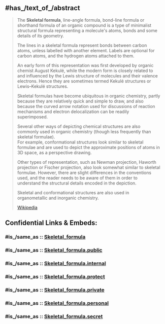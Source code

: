 ﻿---
aliases:
- "Skeletal formula"
- "line-angle formula"
- "bond-line formula"
- "shorthand formula"
---

## #has_/text_of_/abstract 

> The **Skeletal formula**, line-angle formula, bond-line formula 
> or shorthand formula of an organic compound is a type of minimalist structural formula 
> representing a molecule's atoms, bonds and some details of its geometry. 
> 
> The lines in a skeletal formula represent bonds between carbon atoms, 
> unless  labelled with another element. 
> Labels are optional for carbon atoms, and the hydrogen atoms attached to them.
>
> An early form of this representation was first developed by organic chemist August Kekulé, 
> while the modern form is closely related to and influenced by the 
> Lewis structure of molecules and their valence electrons. 
> Hence they are sometimes termed Kekulé structures or Lewis–Kekulé structures.  
> 
> Skeletal formulas have become ubiquitous in organic chemistry, 
> partly because they are relatively quick and simple to draw, 
> and also because the curved arrow notation used for discussions of reaction mechanisms 
> and electron delocalization can be readily superimposed.  
>
> Several other ways of depicting chemical structures are also commonly used in organic chemistry 
> (though less frequently than skeletal formulae).  
> For example, conformational structures look similar to skeletal formulae 
> and are used to depict the approximate positions of atoms in 3D space, as a perspective drawing.  
> 
> Other types of representation, such as Newman projection, Haworth projection 
> or Fischer projection, also look somewhat similar to skeletal formulae. 
> However, there are slight differences in the conventions used, and the reader 
> needs to be aware of them in order to understand the structural details encoded in the depiction. 
> 
> Skeletal and conformational structures are also used in organometallic and inorganic chemistry.
>
> [Wikipedia](https://en.wikipedia.org/wiki/Skeletal%20formula) 


## Confidential Links & Embeds: 

### #is_/same_as :: [Skeletal_formula](/_Standards/chemic/Skeletal_formula.md) 

### #is_/same_as :: [Skeletal_formula.public](/_public/chemic/Skeletal_formula.public.md) 

### #is_/same_as :: [Skeletal_formula.internal](/_internal/chemic/Skeletal_formula.internal.md) 

### #is_/same_as :: [Skeletal_formula.protect](/_protect/chemic/Skeletal_formula.protect.md) 

### #is_/same_as :: [Skeletal_formula.private](/_private/chemic/Skeletal_formula.private.md) 

### #is_/same_as :: [Skeletal_formula.personal](/_personal/chemic/Skeletal_formula.personal.md) 

### #is_/same_as :: [Skeletal_formula.secret](/_secret/chemic/Skeletal_formula.secret.md)

